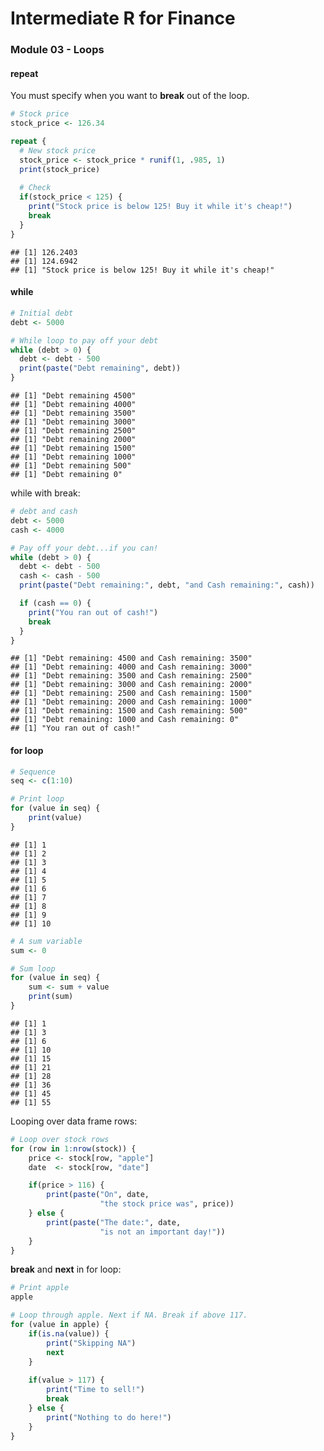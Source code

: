 Intermediate R for Finance
================

### Module 03 - Loops

#### repeat

You must specify when you want to **break** out of the loop.

``` r
# Stock price
stock_price <- 126.34

repeat {
  # New stock price
  stock_price <- stock_price * runif(1, .985, 1)
  print(stock_price)
  
  # Check
  if(stock_price < 125) {
    print("Stock price is below 125! Buy it while it's cheap!")
    break
  }
}
```

    ## [1] 126.2403
    ## [1] 124.6942
    ## [1] "Stock price is below 125! Buy it while it's cheap!"

#### while

``` r
# Initial debt
debt <- 5000

# While loop to pay off your debt
while (debt > 0) {
  debt <- debt - 500
  print(paste("Debt remaining", debt))
}
```

    ## [1] "Debt remaining 4500"
    ## [1] "Debt remaining 4000"
    ## [1] "Debt remaining 3500"
    ## [1] "Debt remaining 3000"
    ## [1] "Debt remaining 2500"
    ## [1] "Debt remaining 2000"
    ## [1] "Debt remaining 1500"
    ## [1] "Debt remaining 1000"
    ## [1] "Debt remaining 500"
    ## [1] "Debt remaining 0"

while with break:

``` r
# debt and cash
debt <- 5000
cash <- 4000

# Pay off your debt...if you can!
while (debt > 0) {
  debt <- debt - 500
  cash <- cash - 500
  print(paste("Debt remaining:", debt, "and Cash remaining:", cash))

  if (cash == 0) {
    print("You ran out of cash!")
    break
  }
}
```

    ## [1] "Debt remaining: 4500 and Cash remaining: 3500"
    ## [1] "Debt remaining: 4000 and Cash remaining: 3000"
    ## [1] "Debt remaining: 3500 and Cash remaining: 2500"
    ## [1] "Debt remaining: 3000 and Cash remaining: 2000"
    ## [1] "Debt remaining: 2500 and Cash remaining: 1500"
    ## [1] "Debt remaining: 2000 and Cash remaining: 1000"
    ## [1] "Debt remaining: 1500 and Cash remaining: 500"
    ## [1] "Debt remaining: 1000 and Cash remaining: 0"
    ## [1] "You ran out of cash!"

#### for loop

``` r
# Sequence
seq <- c(1:10)

# Print loop
for (value in seq) {
    print(value)
}
```

    ## [1] 1
    ## [1] 2
    ## [1] 3
    ## [1] 4
    ## [1] 5
    ## [1] 6
    ## [1] 7
    ## [1] 8
    ## [1] 9
    ## [1] 10

``` r
# A sum variable
sum <- 0

# Sum loop
for (value in seq) {
    sum <- sum + value
    print(sum)
}
```

    ## [1] 1
    ## [1] 3
    ## [1] 6
    ## [1] 10
    ## [1] 15
    ## [1] 21
    ## [1] 28
    ## [1] 36
    ## [1] 45
    ## [1] 55

Looping over data frame rows:

``` r
# Loop over stock rows
for (row in 1:nrow(stock)) {
    price <- stock[row, "apple"]
    date  <- stock[row, "date"]

    if(price > 116) {
        print(paste("On", date, 
                    "the stock price was", price))
    } else {
        print(paste("The date:", date, 
                    "is not an important day!"))
    }
}
```

**break** and **next** in for loop:

``` r
# Print apple
apple

# Loop through apple. Next if NA. Break if above 117.
for (value in apple) {
    if(is.na(value)) {
        print("Skipping NA")
        next
    }
    
    if(value > 117) {
        print("Time to sell!")
        break
    } else {
        print("Nothing to do here!")
    }
}
```

